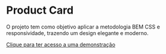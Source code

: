 # Product Card

O projeto tem como objetivo aplicar a metodologia BEM CSS e responsividade, trazendo um design elegante e moderno.

[Clique para ter acesso a uma demonstração](https://angular-ivy-eghj31.stackblitz.io)

